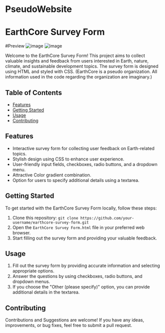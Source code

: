 # PseudoWebsite
# EarthCore Survey Form

#Preview
![image](https://github.com/priyanshiChaudhary-58/PseudoWebsite/assets/117848661/9c5df3b0-a8eb-43c2-a11d-1379d19779e8)
![image](https://github.com/priyanshiChaudhary-58/PseudoWebsite/assets/117848661/e4e8ebce-4178-4a82-94fc-3e913f0b9111)


Welcome to the EarthCore Survey Form! This project aims to collect valuable insights and feedback from users interested in Earth, nature, climate, and sustainable development topics. The survey form is designed using HTML and styled with CSS.
(EarthCore is a pseudo organization. All information used in the code regarding the organization are imaginary.)
## Table of Contents
- [Features](#features)
- [Getting Started](#getting-started)
- [Usage](#usage)
- [Contributing](#contributing)



## Features

- Interactive survey form for collecting user feedback on Earth-related topics.
- Stylish design using CSS to enhance user experience.
- User-friendly input fields, checkboxes, radio buttons, and a dropdown menu.
- Attractive Color gradient combination.
- Option for users to specify additional details using a textarea.

## Getting Started

To get started with the EarthCore Survey Form locally, follow these steps:

1. Clone this repository: `git clone https://github.com/your-username/earthcore-survey-form.git`
2. Open the `EarthCore Survey Form.html` file in your preferred web browser.
3. Start filling out the survey form and providing your valuable feedback.

## Usage

1. Fill out the survey form by providing accurate information and selecting appropriate options.
2. Answer the questions by using checkboxes, radio buttons, and dropdown menus.
3. If you choose the "Other (please specify)" option, you can provide additional details in the textarea.

## Contributing

Contributions and Suggestions are welcome! If you have any ideas, improvements, or bug fixes, feel free to submit a pull request.



